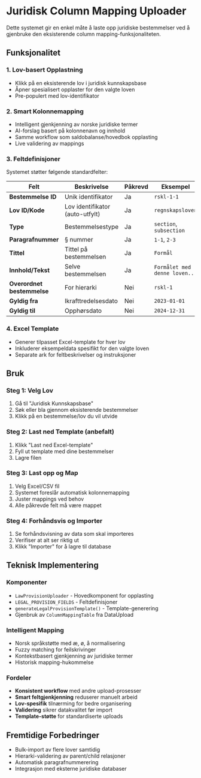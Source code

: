 # Juridisk Column Mapping Uploader

Dette systemet gir en enkel måte å laste opp juridiske bestemmelser ved å gjenbruke den eksisterende column mapping-funksjonaliteten.

## Funksjonalitet

### 1. Lov-basert Opplastning
- Klikk på en eksisterende lov i juridisk kunnskapsbase
- Åpner spesialisert opplaster for den valgte loven
- Pre-populert med lov-identifikator

### 2. Smart Kolonnemapping
- Intelligent gjenkjenning av norske juridiske termer
- AI-forslag basert på kolonnenavn og innhold
- Samme workflow som saldobalanse/hovedbok opplasting
- Live validering av mappings

### 3. Feltdefinisjoner

Systemet støtter følgende standardfelter:

| Felt | Beskrivelse | Påkrevd | Eksempel |
|------|-------------|---------|----------|
| **Bestemmelse ID** | Unik identifikator | Ja | `rskl-1-1` |
| **Lov ID/Kode** | Lov identifikator (auto-utfylt) | Ja | `regnskapsloven` |
| **Type** | Bestemmelsestype | Ja | `section`, `subsection` |
| **Paragrafnummer** | § nummer | Ja | `1-1`, `2-3` |
| **Tittel** | Tittel på bestemmelsen | Ja | `Formål` |
| **Innhold/Tekst** | Selve bestemmelsen | Ja | `Formålet med denne loven...` |
| **Overordnet bestemmelse** | For hierarki | Nei | `rskl-1` |
| **Gyldig fra** | Ikrafttredelsesdato | Nei | `2023-01-01` |
| **Gyldig til** | Opphørsdato | Nei | `2024-12-31` |

### 4. Excel Template
- Generer tilpasset Excel-template for hver lov
- Inkluderer eksempeldata spesifikt for den valgte loven
- Separate ark for feltbeskrivelser og instruksjoner

## Bruk

### Steg 1: Velg Lov
1. Gå til "Juridisk Kunnskapsbase"
2. Søk eller bla gjennom eksisterende bestemmelser
3. Klikk på en bestemmelse/lov du vil utvide

### Steg 2: Last ned Template (anbefalt)
1. Klikk "Last ned Excel-template"
2. Fyll ut template med dine bestemmelser
3. Lagre filen

### Steg 3: Last opp og Map
1. Velg Excel/CSV fil
2. Systemet foreslår automatisk kolonnemapping
3. Juster mappings ved behov
4. Alle påkrevde felt må være mappet

### Steg 4: Forhåndsvis og Importer
1. Se forhåndsvisning av data som skal importeres
2. Verifiser at alt ser riktig ut
3. Klikk "Importer" for å lagre til database

## Teknisk Implementering

### Komponenter
- `LawProvisionUploader` - Hovedkomponent for opplasting
- `LEGAL_PROVISION_FIELDS` - Feltdefinisjoner
- `generateLegalProvisionTemplate()` - Template-generering
- Gjenbruk av `ColumnMappingTable` fra DataUpload

### Intelligent Mapping
- Norsk språkstøtte med æ, ø, å normalisering
- Fuzzy matching for feilskrivinger
- Kontekstbasert gjenkjenning av juridiske termer
- Historisk mapping-hukommelse

### Fordeler
- **Konsistent workflow** med andre upload-prosesser
- **Smart feltgjenkjenning** reduserer manuelt arbeid
- **Lov-spesifik** tilnærming for bedre organisering
- **Validering** sikrer datakvalitet før import
- **Template-støtte** for standardiserte uploads

## Fremtidige Forbedringer
- Bulk-import av flere lover samtidig
- Hierarki-validering av parent/child relasjoner
- Automatisk paragrafnummerering
- Integrasjon med eksterne juridiske databaser